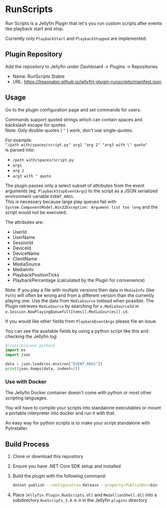 # RunScripts

Run Scripts is a Jellyfin Plugin that let's you run custom scripts
after events like playback start and stop.

Currently only `PlaybackStart` and `PlaybackStopped` are implemented.

## Plugin Repository

Add the repository to Jellyfin under Dashboard -> Plugins -> Repositories.

- Name: RunScripts Stable
- URL: <https://lmaonator.github.io/jellyfin-plugin-runscripts/manifest.json>

## Usage

Go to the plugin configuration page and set commands for users.

Commands support quoted strings which can contain spaces and backslash escape for quotes.  
Note: Only double-quotes ( `"` ) work, don't use single-quotes.

For example:  
`"/path with/spaces/script.py" arg1 "arg 2" "arg3 with \" quote"`  
is parsed into:

- `/path with/spaces/script.py`
- `arg1`
- `arg 2`
- `arg3 with " quote`

The plugin passes only a select subset of attributes from the event arguments
(eg. `PlaybackStopEventArgs`) to the script as a JSON serialized environment
variable `EVENT_ARGS`.  
This is necessary because large play queues fail with
`System.ComponentModel.Win32Exception: Argument list too long`
and the script would not be executed.

The attributes are:

- UserId
- UserName
- SessionId
- DeviceId
- DeviceName
- ClientName
- MediaSource
- MediaInfo
- PlaybackPositionTicks
- PlaybackPercentage (calculated by the Plugin for convenience)

Note: If you play a file with multiple versions then data in `MediaInfo` (like `Path`)
will often be wrong and from a different version than the currently playing one.
Use the data from `MediaSource` instead when possible.
The Plugin retrieves `MediaSource` by searching for `e.MediaSourceId` in `e.Session.NowPlayingQueueFullItems[].MediaSources[].id`.

If you would like other fields from `PlaybackEventArgs` please file an issue.

You can see the available fields by using a python script like this
and checking the Jellyfin log:

```python
#!/usr/bin/env python3
import os
import json

data = json.loads(os.environ["EVENT_ARGS"])
print(json.dumps(data, indent=2))
```

### Use with Docker

The Jellyfin Docker container doesn't come with python or most other
scripting languages.

You will have to compile your scripts into standalone executables or
mount a portable interpreter into docker and run it with that.

An easy way for python scripts is to make your script standalone with
PyInstaller.

## Build Process

1. Clone or download this repository

2. Ensure you have .NET Core SDK setup and installed

3. Build the plugin with the following command:

    ```sh
    dotnet publish --configuration Release --property:PublishDir=bin
    ```

4. Place `Jellyfin.Plugin.RunScripts.dll` and `MedallionShell.dll` into
    a subdirectory `RunScripts_3.0.0.0` in the Jellyfin `plugins` directory
